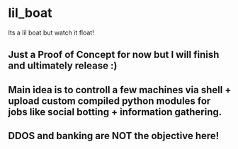 # lil_boat
Its a lil boat but watch it float!

## Just a Proof of Concept for now but I will finish and ultimately release :)

## Main idea is to controll a few machines via shell + upload custom compiled python modules for jobs like social botting + information gathering.

## DDOS and banking are NOT the objective here!

